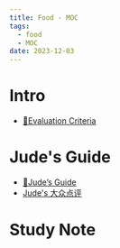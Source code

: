 ```yaml
---
title: Food - MOC
tags:
  - food
  - MOC
date: 2023-12-03
---
```

# Intro

* [💯Evaluation Criteria](food/intro/evaluation_criteria.md)
# Jude's Guide

* [🥐Jude’s Guide](https://pinkr1ver.notion.site/17d0f10938f8407cb50910d24b668655?v=870bd05876044fdb91308ffa13c7ff01&pvs=4)
* [Jude's 大众点评](https://www.dianping.com/member/1755243850)
# Study Note
